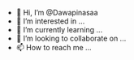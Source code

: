 - 👋 Hi, I’m @Dawapinasaa
- 👀 I’m interested in ...
- 🌱 I’m currently learning ...
- 💞️ I’m looking to collaborate on ...
- 📫 How to reach me ...

<!---
Dawapinasaa/Dawapinasaa is a ✨ special ✨ repository because its `README.md` (this file) appears on your GitHub profile.
You can click the Preview link to take a look at your changes.
--->
